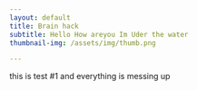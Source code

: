```yaml
---
layout: default
title: Brain hack
subtitle: Hello How areyou Im Uder the water
thumbnail-img: /assets/img/thumb.png

---
```

this is test #1 and everything is messing up
